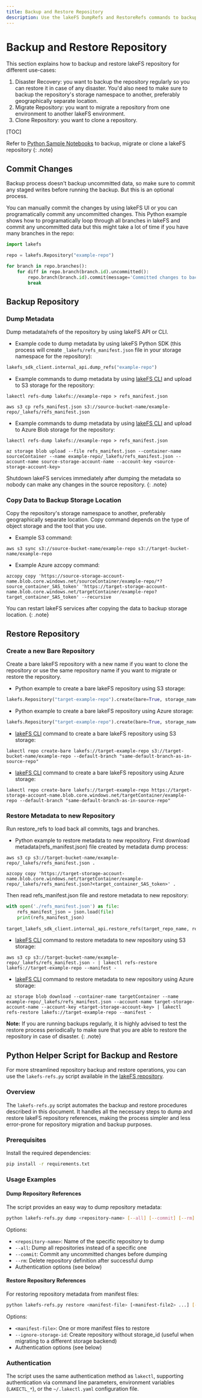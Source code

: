 ```yaml
---
title: Backup and Restore Repository
description: Use the lakeFS DumpRefs and RestoreRefs commands to backup and restore lakeFS repository
---
```


# Backup and Restore Repository

This section explains how to backup and restore lakeFS repository for different use-cases:

1. Disaster Recovery: you want to backup the repository regularly so you can restore it in case of any disaster.  You'd also need to make sure to backup the repository's storage namespace to another, preferably geographically separate location.
1. Migrate Repository: you want to migrate a repository from one environment to another lakeFS environment.
1. Clone Repository: you want to clone a repository.

[TOC]

Refer to [Python Sample Notebooks](https://github.com/treeverse/lakeFS-samples/tree/main/01_standalone_examples/backup-migrate-or-clone-repo) to backup, migrate or clone a lakeFS repository
{: .note}

## Commit Changes

Backup process doesn't backup uncommitted data, so make sure to commit any staged writes before running the backup. But this is an optional process.

You can manually commit the changes by using lakeFS UI or you can programatically commit any uncommitted changes. This Python example shows how to programatically loop through all branches in lakeFS and commit any uncommitted data but this might take a lot of time if you have many branches in the repo:

```python
import lakefs

repo = lakefs.Repository("example-repo")

for branch in repo.branches():
    for diff in repo.branch(branch.id).uncommitted():
        repo.branch(branch.id).commit(message='Committed changes to backup the repository')
        break
```

## Backup Repository

### Dump Metadata

Dump metadata/refs of the repository by using lakeFS API or CLI.

* Example code to dump metadata by using lakeFS Python SDK (this process will create `_lakefs/refs_manifest.json` file in your storage namespace for the repository):

```python
lakefs_sdk_client.internal_api.dump_refs("example-repo")
```

* Example commands to dump metadata by using [lakeFS CLI](https://docs.lakefs.io/reference/cli.html#lakectl-refs-dump) and upload to S3 storage for the repository:

```
lakectl refs-dump lakefs://example-repo > refs_manifest.json

aws s3 cp refs_manifest.json s3://source-bucket-name/example-repo/_lakefs/refs_manifest.json
```

* Example commands to dump metadata by using [lakeFS CLI](https://docs.lakefs.io/reference/cli.html#lakectl-refs-dump) and upload to Azure Blob storage for the repository:

```
lakectl refs-dump lakefs://example-repo > refs_manifest.json

az storage blob upload --file refs_manifest.json --container-name sourceContainer --name example-repo/_lakefs/refs_manifest.json --account-name source-storage-account-name --account-key <source-storage-account-key>
```

Shutdown lakeFS services immediately after dumping the metadata so nobody can make any changes in the source repository.
{: .note}

### Copy Data to Backup Storage Location

Copy the repository's storage namespace to another, preferably geographically separate location. Copy command depends on the type of object storage and the tool that you use.

* Example S3 command:

```
aws s3 sync s3://source-bucket-name/example-repo s3://target-bucket-name/example-repo
```

* Example Azure azcopy command:

```
azcopy copy 'https://source-storage-account-name.blob.core.windows.net/sourceContainer/example-repo/*?source_container_SAS_token' 'https://target-storage-account-name.blob.core.windows.net/targetContainer/example-repo?target_container_SAS_token' --recursive
```

You can restart lakeFS services after copying the data to backup storage location.
{: .note}

## Restore Repository

### Create a new Bare Repository

Create a bare lakeFS repository with a new name if you want to clone the repository or use the same repository name if you want to migrate or restore the repository.

* Python example to create a bare lakeFS repository using S3 storage:

```python
lakefs.Repository("target-example-repo").create(bare=True, storage_namespace="s3://target-bucket-name/example-repo", default_branch="same-default-branch-as-in-source-repo")
```

* Python example to create a bare lakeFS repository using Azure storage:

```python
lakefs.Repository("target-example-repo").create(bare=True, storage_namespace="https://target-storage-account-name.blob.core.windows.net/targetContainer/example-repo", default_branch="same-default-branch-as-in-source-repo")
```

* [lakeFS CLI](https://docs.lakefs.io/reference/cli.html#lakectl-repo-create-bare) command to create a bare lakeFS repository using S3 storage:

```
lakectl repo create-bare lakefs://target-example-repo s3://target-bucket-name/example-repo --default-branch "same-default-branch-as-in-source-repo"
```

* [lakeFS CLI](https://docs.lakefs.io/reference/cli.html#lakectl-repo-create-bare) command to create a bare lakeFS repository using Azure storage:

```
lakectl repo create-bare lakefs://target-example-repo https://target-storage-account-name.blob.core.windows.net/targetContainer/example-repo --default-branch "same-default-branch-as-in-source-repo"
```

### Restore Metadata to new Repository

Run restore_refs to load back all commits, tags and branches.

* Python example to restore metadata to new repository. First download metadata(refs_manifest.json) file created by metadata dump process:

```
aws s3 cp s3://target-bucket-name/example-repo/_lakefs/refs_manifest.json .
```

```
azcopy copy 'https://target-storage-account-name.blob.core.windows.net/targetContainer/example-repo/_lakefs/refs_manifest.json?<target_container_SAS_token>' .
```

Then read refs_manifest.json file and restore metadata to new repository:

```python
with open('./refs_manifest.json') as file:
    refs_manifest_json = json.load(file)
    print(refs_manifest_json)
    
target_lakefs_sdk_client.internal_api.restore_refs(target_repo_name, refs_manifest_json)
```

* [lakeFS CLI](https://docs.lakefs.io/reference/cli.html#lakectl-refs-restore) command to restore metadata to new repository using S3 storage:

```
aws s3 cp s3://target-bucket-name/example-repo/_lakefs/refs_manifest.json - | lakectl refs-restore lakefs://target-example-repo --manifest -
```

* [lakeFS CLI](https://docs.lakefs.io/reference/cli.html#lakectl-refs-restore) command to restore metadata to new repository using Azure storage:

```shell
az storage blob download --container-name targetContainer --name example-repo/_lakefs/refs_manifest.json --account-name target-storage-account-name --account-key <target-storage-account-key> | lakectl refs-restore lakefs://target-example-repo --manifest -
```

**Note:** If you are running backups regularly, it is highly advised to test the restore process periodically to make sure that you are able to restore the repository in case of disaster.
{: .note}

## Python Helper Script for Backup and Restore

For more streamlined repository backup and restore operations, you can use the `lakefs-refs.py` script available in the [lakeFS repository](https://github.com/treeverse/lakeFS/tree/master/scripts).

### Overview

The `lakefs-refs.py` script automates the backup and restore procedures described in this document. It handles all the necessary steps to dump and restore lakeFS repository references, making the process simpler and less error-prone for repository migration and backup purposes.

### Prerequisites

Install the required dependencies:

```bash
pip install -r requirements.txt
```

### Usage Examples

#### Dump Repository References

The script provides an easy way to dump repository metadata:

```bash
python lakefs-refs.py dump <repository-name> [--all] [--commit] [--rm] [--endpoint-url <url>] [--access-key-id <key>] [--secret-access-key <secret>]
```

Options:

* `<repository-name>`: Name of the specific repository to dump
* `--all`: Dump all repositories instead of a specific one
* `--commit`: Commit any uncommitted changes before dumping
* `--rm`: Delete repository definition after successful dump
* Authentication options (see below)

#### Restore Repository References

For restoring repository metadata from manifest files:

```bash
python lakefs-refs.py restore <manifest-file> [<manifest-file2> ...] [--ignore-storage-id] [--endpoint-url <url>] [--access-key-id <key>] [--secret-access-key <secret>]
```

Options:

* `<manifest-file>`: One or more manifest files to restore
* `--ignore-storage-id`: Create repository without storage_id (useful when migrating to a different storage backend)
* Authentication options (see below)

### Authentication

The script uses the same authentication method as `lakectl`, supporting authentication via command line parameters, environment variables (`LAKECTL_*`), or the `~/.lakectl.yaml` configuration file.
